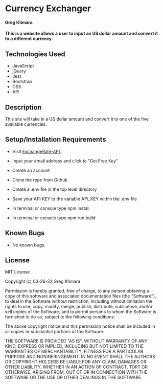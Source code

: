 # Currency Exchanger

#### Greg Khmara

#### This is a website allows a user to input an US dollar amount and convert it to a different currency.

## Technologies Used

* JavaScript
* jQuery
* Jest
* Bootstrap
* CSS
* API

## Description

This site will take in a US dollar amount and convert it to one of the five available currencies.

## Setup/Installation Requirements

 * Visit [ExchangeRate-API ](https://www.exchangerate-api.com/).
 * Input your email address and click to "Get Free Key"
 * Create an account

* Clone the repo from Github
* Create a .env file in the top level directory
* Save your API KEY to the variable API_KEY within the .env file

* In terminal or console type npm install
* In terminal or console type npm run build

## Known Bugs

* No known bugs.

## License

MIT License

Copyright (c) 03-26-22 Greg Khmara  

Permission is hereby granted, free of charge, to any person obtaining a copy
of this software and associated documentation files (the "Software"), to deal
in the Software without restriction, including without limitation the rights
to use, copy, modify, merge, publish, distribute, sublicense, and/or sell
copies of the Software, and to permit persons to whom the Software is
furnished to do so, subject to the following conditions:

The above copyright notice and this permission notice shall be included in all
copies or substantial portions of the Software.

THE SOFTWARE IS PROVIDED "AS IS", WITHOUT WARRANTY OF ANY KIND, EXPRESS OR
IMPLIED, INCLUDING BUT NOT LIMITED TO THE WARRANTIES OF MERCHANTABILITY,
FITNESS FOR A PARTICULAR PURPOSE AND NONINFRINGEMENT. IN NO EVENT SHALL THE
AUTHORS OR COPYRIGHT HOLDERS BE LIABLE FOR ANY CLAIM, DAMAGES OR OTHER
LIABILITY, WHETHER IN AN ACTION OF CONTRACT, TORT OR OTHERWISE, ARISING FROM,
OUT OF OR IN CONNECTION WITH THE SOFTWARE OR THE USE OR OTHER DEALINGS IN THE
SOFTWARE.